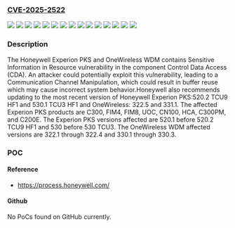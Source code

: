 ### [CVE-2025-2522](https://cve.mitre.org/cgi-bin/cvename.cgi?name=CVE-2025-2522)
![](https://img.shields.io/static/v1?label=Product&message=C200E&color=blue)
![](https://img.shields.io/static/v1?label=Product&message=C300%20PCNT02&color=blue)
![](https://img.shields.io/static/v1?label=Product&message=C300%20PCNT05&color=blue)
![](https://img.shields.io/static/v1?label=Product&message=C300PM&color=blue)
![](https://img.shields.io/static/v1?label=Product&message=CN100&color=blue)
![](https://img.shields.io/static/v1?label=Product&message=FIM4&color=blue)
![](https://img.shields.io/static/v1?label=Product&message=FIM8&color=blue)
![](https://img.shields.io/static/v1?label=Product&message=HCA&color=blue)
![](https://img.shields.io/static/v1?label=Product&message=UOC&color=blue)
![](https://img.shields.io/static/v1?label=Product&message=Wireless%20Device%20Manager&color=blue)
![](https://img.shields.io/static/v1?label=Version&message=322.1%20&color=brightgreen)
![](https://img.shields.io/static/v1?label=Version&message=330.1%20&color=brightgreen)
![](https://img.shields.io/static/v1?label=Version&message=520.1%20&color=brightgreen)
![](https://img.shields.io/static/v1?label=Version&message=530%20&color=brightgreen)
![](https://img.shields.io/static/v1?label=Vulnerability&message=CWE-226%20Sensitive%20Information%20in%20Resource%20Not%20Removed%20Before%20Reuse&color=brightgreen)

### Description

The Honeywell Experion PKS and OneWireless WDM  contains Sensitive Information in Resource vulnerability in the component Control Data Access (CDA). An attacker could potentially exploit this vulnerability, leading to a Communication Channel Manipulation, which could result in buffer reuse which may cause incorrect system behavior.Honeywell also recommends updating to the most recent version of Honeywell Experion PKS:520.2 TCU9 HF1 and 530.1 TCU3 HF1 and OneWireless: 322.5 and 331.1. The affected Experion PKS products are C300, FIM4, FIM8, UOC, CN100, HCA, C300PM, and C200E.  The Experion PKS versions affected are 520.1 before 520.2 TCU9 HF1 and 530 before 530 TCU3. The OneWireless WDM affected versions are 322.1 through 322.4 and 330.1 through 330.3.

### POC

#### Reference
- https://process.honeywell.com/

#### Github
No PoCs found on GitHub currently.

